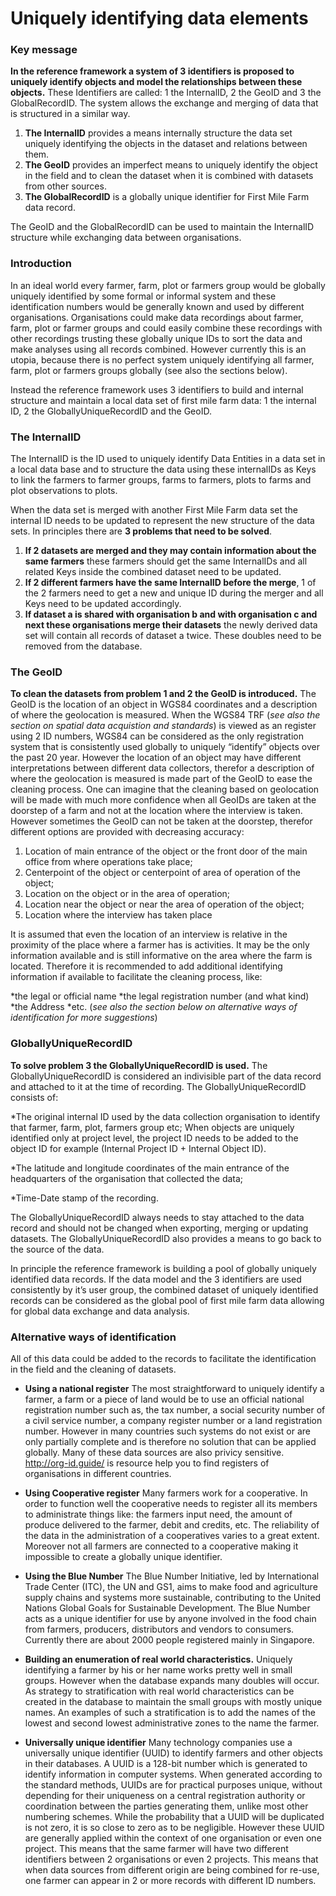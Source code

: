 Uniquely identifying data elements
=========================

### Key message
**In the reference framework a system of 3 identifiers is proposed to uniquely identify objects and model the relationships between these objects.** These Identifiers are called: 1 the InternalID, 2 the GeoID and 3 the GlobalRecordID. The system allows the exchange and merging of data that is structured in a similar way.

1. **The InternalID** provides a means internally structure the data set uniquely identifying the  objects in the dataset and relations between them. 
2. **The GeoID** provides an imperfect means to uniquely identify the object in the field and to clean the dataset when it is combined with datasets from other sources.
3. **The GlobalRecordID** is a globally unique identifier for First Mile Farm data record.

The GeoID and the GlobalRecordID can be used to maintain the InternalID structure while exchanging data between organisations.

### Introduction
In an ideal world every farmer, farm, plot or farmers group would be globally uniquely identified by some formal or informal system and these identification numbers would be generally known and used by different organisations. Organisations could make data recordings about farmer, farm, plot or farmer groups and could easily combine these recordings with other recordings trusting these globally unique IDs to sort the data and make analyses using all records combined. However currently this is an utopia, because there is no perfect system uniquely identifying all farmer, farm, plot or farmers groups globally (see also the sections below). 

Instead the reference framework uses 3 identifiers to build and internal structure and maintain a local data set of first mile farm data: 1 the internal ID, 2 the GloballyUniqueRecordID and the GeoID. 

### The InternalID
The InternalID is the ID used to uniquely identify Data Entities in a data set in a local data base and to structure the data using these internalIDs as Keys to link the farmers to farmer groups, farms to farmers, plots to farms and plot observations to plots. 

When the data set is merged with another First Mile Farm data set the internal ID needs to be updated to represent the new structure of the data sets. In principles there are **3 problems that need to be solved**.

1. **If 2 datasets are merged and they may contain information about the same farmers** these farmers should get the same InternalIDs and all related Keys inside the combined dataset need to be updated.
2. **If 2 different farmers have the same InternalID before the merge**, 1 of the 2 farmers need to get a new and unique ID during the merger and all Keys need to be updated accordingly.
3. **If dataset a is shared with organisation b and with organisation c and next these organisations merge their datasets** the newly derived data set will contain all records of dataset a twice. These doubles need to be removed from the database.

### The GeoID
**To clean the datasets from problem 1 and 2 the GeoID is introduced.** The GeoID is the location of an object in WGS84 coordinates and a description of where the geolocation is measured. When the WGS84 TRF (*see also the section on spatial data acquistion and standards*)  is viewed as an register using 2 ID numbers, WGS84 can be considered as the only registration system that is consistently used globally to uniquely “identify” objects over the past 20 year. However the location of an object may have different interpretations between different data collectors, therefor a description of where the geolocation is measured is made part of the GeoID to ease the cleaning process. One can imagine that the cleaning based on geolocation will be made with much more confidence when all GeoIDs are taken at the doorstep of a farm and not at the location where the interview is taken. However sometimes the GeoID can not be taken at the doorstep, therefor different options are provided with decreasing accuracy:

1. Location of main entrance of the object or the front door of the main office from where operations take place; 
2. Centerpoint of the object or centerpoint of area of operation of the object; 
3. Location on the object or in the area of operation; 
4. Location near the object or near the area of operation of the object; 
5. Location where the interview has taken place

It is assumed that even the location of an interview is relative in the proximity of the place where a farmer has is activities. It may be the only information available and is still informative on the area where the farm is located. Therefore it is recommended to add additional identifying information if available to facilitate the cleaning process, like:

*the legal or official name
*the legal registration number (and what kind)
*the Address
*etc. (*see also the section below on alternative ways of identification for more suggestions*)

### GloballyUniqueRecordID 
**To solve problem 3 the GloballyUniqueRecordID is used.** The GloballyUniqueRecordID is considered an indivisible part of the data record and attached to it at the time of recording. The GloballyUniqueRecordID consists of:

*The original internal ID used by the data collection organisation to identify that farmer, farm, plot, farmers group etc; When objects are uniquely identified only at project level, the project ID needs to be added to the object ID for example (Internal Project ID + Internal Object ID). 

*The latitude and longitude coordinates of the main entrance of the headquarters of the organisation that collected the data;

*Time-Date stamp of the recording.

The GloballyUniqueRecordID always needs to stay attached to the data record and should not be changed when exporting, merging or updating datasets. The GloballyUniqueRecordID also provides a means to go back to the source of the data.

In principle the reference framework is building a pool of globally uniquely identified data records. If the data model and the 3 identifiers are used consistently by it’s user group, the combined dataset of uniquely identified records can be considered as the global pool of first mile farm data allowing for global data exchange and data analysis.

### Alternative ways of identification 

All of this data could be added to the records to facilitate the identification in the field and the cleaning of datasets.

* **Using a national register** The most straightforward to uniquely identify a farmer, a farm or a piece of land would be to use an official national registration number such as, the tax number, a social security number of a civil service number, a company register number or a land registration number.  However in many countries such systems do not exist or are only partially complete and is therefore no solution that can be applied globally. Many of these data sources are also privicy sensitive. http://org-id.guide/ is resource help you to find registers of organisations in different countries.

* **Using Cooperative register** Many farmers work for a cooperative. In order to function well the cooperative needs to register all its members to administrate things like: the farmers input need, the amount of produce delivered to the farmer, debit and credits, etc. The reliability of the data in the administration of a cooperatives varies to a great extent. Moreover not all farmers are connected to a cooperative making it impossible to create a globally unique identifier.

* **Using the Blue Number** The Blue Number Initiative, led by International Trade Center (ITC), the UN and GS1, aims to make food and agriculture supply chains and systems more sustainable, contributing to the United Nations Global Goals for Sustainable Development. The Blue Number acts as a unique identifier for use by anyone involved in the food chain from farmers, producers, distributors and vendors to consumers. Currently there are about 2000 people registered mainly in Singapore.

* **Building an enumeration of real world characteristics.** Uniquely identifying a farmer by his or her name works pretty well in small groups. However when the database expands many doubles will occur. As strategy to stratification with real world characteristics can be created in the database to maintain the small groups with mostly unique names. An examples of such a stratification is to add the names of the lowest and second lowest administrative zones to the name the farmer.

* **Universally unique identifier** Many technology companies use a universally unique identifier (UUID) to identify farmers and other objects in their databases. A UUID is a 128-bit number which is generated to identify information in computer systems. When generated according to the standard methods, UUIDs are for practical purposes unique, without depending for their uniqueness on a central registration authority or coordination between the parties generating them, unlike most other numbering schemes. While the probability that a UUID will be duplicated is not zero, it is so close to zero as to be negligible. However these UUID are generally applied within the context of one organisation or even one project. This means that the same farmer will have two different identifiers between 2 organisations or even 2 projects. This means that when data sources from different origin are being combined for re-use, one farmer can appear in 2 or more records with different ID numbers.
